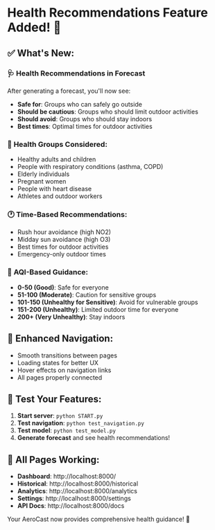 # Health Recommendations Feature Added! 🏥

## ✅ What's New:

### 🩺 **Health Recommendations in Forecast**
After generating a forecast, you'll now see:

- **Safe for**: Groups who can safely go outside
- **Should be cautious**: Groups who should limit outdoor activities  
- **Should avoid**: Groups who should stay indoors
- **Best times**: Optimal times for outdoor activities

### 👥 **Health Groups Considered:**
- Healthy adults and children
- People with respiratory conditions (asthma, COPD)
- Elderly individuals
- Pregnant women
- People with heart disease
- Athletes and outdoor workers

### 🕐 **Time-Based Recommendations:**
- Rush hour avoidance (high NO2)
- Midday sun avoidance (high O3)
- Best times for outdoor activities
- Emergency-only outdoor times

### 🎯 **AQI-Based Guidance:**
- **0-50 (Good)**: Safe for everyone
- **51-100 (Moderate)**: Caution for sensitive groups
- **101-150 (Unhealthy for Sensitive)**: Avoid for vulnerable groups
- **151-200 (Unhealthy)**: Limited outdoor time for everyone
- **200+ (Very Unhealthy)**: Stay indoors

## 🔗 **Enhanced Navigation:**
- Smooth transitions between pages
- Loading states for better UX
- Hover effects on navigation links
- All pages properly connected

## 🧪 **Test Your Features:**

1. **Start server**: `python START.py`
2. **Test navigation**: `python test_navigation.py`
3. **Test model**: `python test_model.py`
4. **Generate forecast** and see health recommendations!

## 📍 **All Pages Working:**
- **Dashboard**: http://localhost:8000/
- **Historical**: http://localhost:8000/historical
- **Analytics**: http://localhost:8000/analytics  
- **Settings**: http://localhost:8000/settings
- **API Docs**: http://localhost:8000/docs

Your AeroCast now provides comprehensive health guidance! 🚀